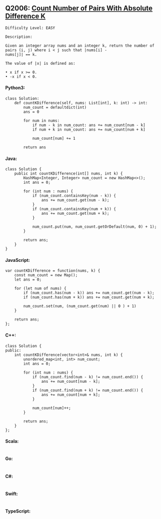## Q2006: [Count Number of Pairs With Absolute Difference K](https://leetcode.com/problems/count-number-of-pairs-with-absolute-difference-k/)

```
Difficulty Level: EASY
```

```
Description:

Given an integer array nums and an integer k, return the number of pairs (i, j) where i < j such that |nums[i] -
nums[j]| == k.

The value of |x| is defined as:

• x if x >= 0.
• -x if x < 0.
```

#### Python3:

```
class Solution:
    def countKDifference(self, nums: List[int], k: int) -> int:
        num_count = defaultdict(int) 
        ans = 0

        for num in nums:
            if num - k in num_count: ans += num_count[num - k]
            if num + k in num_count: ans += num_count[num + k]

            num_count[num] += 1

        return ans
```

#### Java:

```
class Solution {
    public int countKDifference(int[] nums, int k) {
        HashMap<Integer, Integer> num_count = new HashMap<>();
        int ans = 0;

        for (int num : nums) {
            if (num_count.containsKey(num - k)) {
                ans += num_count.get(num - k);
            }
            if (num_count.containsKey(num + k)) {
                ans += num_count.get(num + k);
            }

            num_count.put(num, num_count.getOrDefault(num, 0) + 1);
        }

        return ans;
    }
}
```

#### JavaScript:

```
var countKDifference = function(nums, k) {
    const num_count = new Map();
    let ans = 0;

    for (let num of nums) {
        if (num_count.has(num - k)) ans += num_count.get(num - k);
        if (num_count.has(num + k)) ans += num_count.get(num + k);

        num_count.set(num, (num_count.get(num) || 0 ) + 1)
    }

    return ans;
};
```

#### C++:

```
class Solution {
public:
    int countKDifference(vector<int>& nums, int k) {
        unordered_map<int, int> num_count;
        int ans = 0;

        for (int num : nums) {
            if (num_count.find(num - k) != num_count.end()) {
                ans += num_count[num - k];
            }
            if (num_count.find(num + k) != num_count.end()) {
                ans += num_count[num + k];
            }

            num_count[num]++;
        }

        return ans;
    }
};
```

#### Scala:

```

```

#### Go:

```

```

#### C#:

```

```

#### Swift:

```

```

#### TypeScript:

```

```